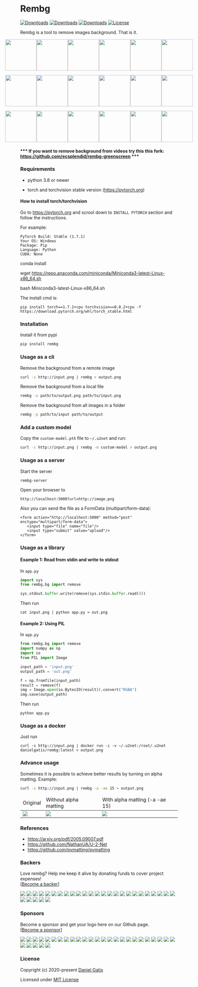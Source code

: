 # Rembg

[![Downloads](https://pepy.tech/badge/rembg)](https://pepy.tech/project/rembg)
[![Downloads](https://pepy.tech/badge/rembg/month)](https://pepy.tech/project/rembg/month)
[![Downloads](https://pepy.tech/badge/rembg/week)](https://pepy.tech/project/rembg/week)
[![License](https://img.shields.io/badge/License-MIT-blue.svg)](https://img.shields.io/badge/License-MIT-blue.svg)

Rembg is a tool to remove images background. That is it.

<p style="display: flex;align-items: center;justify-content: center;">
  <img src="https://raw.githubusercontent.com/danielgatis/rembg/master/examples/car-1.jpg" width="100" />
  <img src="https://raw.githubusercontent.com/danielgatis/rembg/master/examples/car-1.out.png" width="100" />
  <img src="https://raw.githubusercontent.com/danielgatis/rembg/master/examples/car-2.jpg" width="100" />
  <img src="https://raw.githubusercontent.com/danielgatis/rembg/master/examples/car-2.out.png" width="100" />
  <img src="https://raw.githubusercontent.com/danielgatis/rembg/master/examples/car-3.jpg" width="100" />
  <img src="https://raw.githubusercontent.com/danielgatis/rembg/master/examples/car-3.out.png" width="100" />
</p>

<p style="display: flex;align-items: center;justify-content: center;">
  <img src="https://raw.githubusercontent.com/danielgatis/rembg/master/examples/animal-1.jpg" width="100" />
  <img src="https://raw.githubusercontent.com/danielgatis/rembg/master/examples/animal-1.out.png" width="100" />
  <img src="https://raw.githubusercontent.com/danielgatis/rembg/master/examples/animal-2.jpg" width="100" />
  <img src="https://raw.githubusercontent.com/danielgatis/rembg/master/examples/animal-2.out.png" width="100" />
  <img src="https://raw.githubusercontent.com/danielgatis/rembg/master/examples/animal-3.jpg" width="100" />
  <img src="https://raw.githubusercontent.com/danielgatis/rembg/master/examples/animal-3.out.png" width="100" />
</p>

<p style="display: flex;align-items: center;justify-content: center;">
  <img src="https://raw.githubusercontent.com/danielgatis/rembg/master/examples/girl-1.jpg" width="100" />
  <img src="https://raw.githubusercontent.com/danielgatis/rembg/master/examples/girl-1.out.png" width="100" />
  <img src="https://raw.githubusercontent.com/danielgatis/rembg/master/examples/girl-2.jpg" width="100" />
  <img src="https://raw.githubusercontent.com/danielgatis/rembg/master/examples/girl-2.out.png" width="100" />
  <img src="https://raw.githubusercontent.com/danielgatis/rembg/master/examples/girl-3.jpg" width="100" />
  <img src="https://raw.githubusercontent.com/danielgatis/rembg/master/examples/girl-3.out.png" width="100" />
</p>

#### *** If you want to remove background from videos try this this fork: https://github.com/ecsplendid/rembg-greenscreen ***

### Requirements

* python 3.8 or newer

* torch and torchvision stable version (https://pytorch.org)

#### How to install torch/torchvision

Go to https://pytorch.org and scrool down to `INSTALL PYTORCH` section and follow the instructions.

For example:
```
PyTorch Build: Stable (1.7.1)
Your OS: Windows
Package: Pip
Language: Python
CUDA: None
```

conda install

wget https://repo.anaconda.com/miniconda/Miniconda3-latest-Linux-x86_64.sh

bash Miniconda3-latest-Linux-x86_64.sh


The install cmd is:
```
pip install torch==1.7.1+cpu torchvision==0.8.2+cpu -f https://download.pytorch.org/whl/torch_stable.html
```

### Installation

Install it from pypi

```bash
pip install rembg
```

### Usage as a cli

Remove the background from a remote image
```bash
curl -s http://input.png | rembg > output.png
```

Remove the background from a local file
```bash
rembg -o path/to/output.png path/to/input.png
```

Remove the background from all images in a folder
```bash
rembg -p path/to/input path/to/output
```

### Add a custom model

Copy the `custom-model.pth` file to `~/.u2net` and run:

```bash
curl -s http://input.png | rembg -m custom-model > output.png
```

### Usage as a server

Start the server
```bash
rembg-server
```

Open your browser to
```
http://localhost:5000?url=http://image.png
```

Also you can send the file as a FormData (multipart/form-data):
```
<form action="http://localhost:5000" method="post" enctype="multipart/form-data">
   <input type="file" name="file"/>
   <input type="submit" value="upload"/>
</form>
```

### Usage as a library

#### Example 1: Read from stdin and write to stdout

In `app.py`
```python
import sys
from rembg.bg import remove

sys.stdout.buffer.write(remove(sys.stdin.buffer.read()))
```

Then run
```
cat input.png | python app.py > out.png
```

#### Example 2: Using PIL

In `app.py`
```python
from rembg.bg import remove
import numpy as np
import io
from PIL import Image

input_path = 'input.png'
output_path = 'out.png'

f = np.fromfile(input_path)
result = remove(f)
img = Image.open(io.BytesIO(result)).convert("RGBA")
img.save(output_path)
```

Then run
```
python app.py
```

### Usage as a docker

Just run

```
curl -s http://input.png | docker run -i -v ~/.u2net:/root/.u2net danielgatis/rembg:latest > output.png
```

### Advance usage

Sometimes it is possible to achieve better results by turning on alpha matting. Example:
```bash
curl -s http://input.png | rembg -a -ae 15 > output.png
```

<table>
    <thead>
        <tr>
            <td>Original</td>
            <td>Without alpha matting</td>
            <td>With alpha matting (-a -ae 15)</td>
        </tr>
    </thead>
    <tbody>
        <tr>
            <td><img src="https://raw.githubusercontent.com/danielgatis/rembg/master/examples/food-1.jpg"/></td>
            <td><img src="https://raw.githubusercontent.com/danielgatis/rembg/master/examples/food-1.out.jpg"/></td>
            <td><img src="https://raw.githubusercontent.com/danielgatis/rembg/master/examples/food-1.out.alpha.jpg"/></td>
        </tr>
    </tbody>
</table>

### References

- https://arxiv.org/pdf/2005.09007.pdf
- https://github.com/NathanUA/U-2-Net
- https://github.com/pymatting/pymatting

### Backers

Love rembg? Help me keep it alive by donating funds to cover project expenses!<br />
[[Become a backer](https://opencollective.com/rembg#backer)]

<a href="https://opencollective.com/rembg/backer/0/website" target="_blank"><img src="https://opencollective.com/rembg/backer/0/avatar.svg"></a>
<a href="https://opencollective.com/rembg/backer/1/website" target="_blank"><img src="https://opencollective.com/rembg/backer/1/avatar.svg"></a>
<a href="https://opencollective.com/rembg/backer/2/website" target="_blank"><img src="https://opencollective.com/rembg/backer/2/avatar.svg"></a>
<a href="https://opencollective.com/rembg/backer/3/website" target="_blank"><img src="https://opencollective.com/rembg/backer/3/avatar.svg"></a>
<a href="https://opencollective.com/rembg/backer/4/website" target="_blank"><img src="https://opencollective.com/rembg/backer/4/avatar.svg"></a>
<a href="https://opencollective.com/rembg/backer/5/website" target="_blank"><img src="https://opencollective.com/rembg/backer/5/avatar.svg"></a>
<a href="https://opencollective.com/rembg/backer/6/website" target="_blank"><img src="https://opencollective.com/rembg/backer/6/avatar.svg"></a>
<a href="https://opencollective.com/rembg/backer/7/website" target="_blank"><img src="https://opencollective.com/rembg/backer/7/avatar.svg"></a>
<a href="https://opencollective.com/rembg/backer/8/website" target="_blank"><img src="https://opencollective.com/rembg/backer/8/avatar.svg"></a>
<a href="https://opencollective.com/rembg/backer/9/website" target="_blank"><img src="https://opencollective.com/rembg/backer/9/avatar.svg"></a>
<a href="https://opencollective.com/rembg/backer/10/website" target="_blank"><img src="https://opencollective.com/rembg/backer/10/avatar.svg"></a>
<a href="https://opencollective.com/rembg/backer/11/website" target="_blank"><img src="https://opencollective.com/rembg/backer/11/avatar.svg"></a>
<a href="https://opencollective.com/rembg/backer/12/website" target="_blank"><img src="https://opencollective.com/rembg/backer/12/avatar.svg"></a>
<a href="https://opencollective.com/rembg/backer/13/website" target="_blank"><img src="https://opencollective.com/rembg/backer/13/avatar.svg"></a>
<a href="https://opencollective.com/rembg/backer/14/website" target="_blank"><img src="https://opencollective.com/rembg/backer/14/avatar.svg"></a>
<a href="https://opencollective.com/rembg/backer/15/website" target="_blank"><img src="https://opencollective.com/rembg/backer/15/avatar.svg"></a>
<a href="https://opencollective.com/rembg/backer/16/website" target="_blank"><img src="https://opencollective.com/rembg/backer/16/avatar.svg"></a>
<a href="https://opencollective.com/rembg/backer/17/website" target="_blank"><img src="https://opencollective.com/rembg/backer/17/avatar.svg"></a>
<a href="https://opencollective.com/rembg/backer/18/website" target="_blank"><img src="https://opencollective.com/rembg/backer/18/avatar.svg"></a>
<a href="https://opencollective.com/rembg/backer/19/website" target="_blank"><img src="https://opencollective.com/rembg/backer/19/avatar.svg"></a>
<a href="https://opencollective.com/rembg/backer/20/website" target="_blank"><img src="https://opencollective.com/rembg/backer/20/avatar.svg"></a>
<a href="https://opencollective.com/rembg/backer/21/website" target="_blank"><img src="https://opencollective.com/rembg/backer/21/avatar.svg"></a>
<a href="https://opencollective.com/rembg/backer/22/website" target="_blank"><img src="https://opencollective.com/rembg/backer/22/avatar.svg"></a>
<a href="https://opencollective.com/rembg/backer/23/website" target="_blank"><img src="https://opencollective.com/rembg/backer/23/avatar.svg"></a>
<a href="https://opencollective.com/rembg/backer/24/website" target="_blank"><img src="https://opencollective.com/rembg/backer/24/avatar.svg"></a>
<a href="https://opencollective.com/rembg/backer/25/website" target="_blank"><img src="https://opencollective.com/rembg/backer/25/avatar.svg"></a>
<a href="https://opencollective.com/rembg/backer/26/website" target="_blank"><img src="https://opencollective.com/rembg/backer/26/avatar.svg"></a>
<a href="https://opencollective.com/rembg/backer/27/website" target="_blank"><img src="https://opencollective.com/rembg/backer/27/avatar.svg"></a>
<a href="https://opencollective.com/rembg/backer/28/website" target="_blank"><img src="https://opencollective.com/rembg/backer/28/avatar.svg"></a>
<a href="https://opencollective.com/rembg/backer/29/website" target="_blank"><img src="https://opencollective.com/rembg/backer/29/avatar.svg"></a>

### Sponsors

Become a sponsor and get your logo here on our Github page.<br /> 
[[Become a sponsor](https://opencollective.com/rembg#sponsor)]

<a href="https://opencollective.com/rembg/sponsor/0/website" target="_blank"><img src="https://opencollective.com/rembg/sponsor/0/avatar.svg"></a>
<a href="https://opencollective.com/rembg/sponsor/1/website" target="_blank"><img src="https://opencollective.com/rembg/sponsor/1/avatar.svg"></a>
<a href="https://opencollective.com/rembg/sponsor/2/website" target="_blank"><img src="https://opencollective.com/rembg/sponsor/2/avatar.svg"></a>
<a href="https://opencollective.com/rembg/sponsor/3/website" target="_blank"><img src="https://opencollective.com/rembg/sponsor/3/avatar.svg"></a>
<a href="https://opencollective.com/rembg/sponsor/4/website" target="_blank"><img src="https://opencollective.com/rembg/sponsor/4/avatar.svg"></a>
<a href="https://opencollective.com/rembg/sponsor/5/website" target="_blank"><img src="https://opencollective.com/rembg/sponsor/5/avatar.svg"></a>
<a href="https://opencollective.com/rembg/sponsor/6/website" target="_blank"><img src="https://opencollective.com/rembg/sponsor/6/avatar.svg"></a>
<a href="https://opencollective.com/rembg/sponsor/7/website" target="_blank"><img src="https://opencollective.com/rembg/sponsor/7/avatar.svg"></a>
<a href="https://opencollective.com/rembg/sponsor/8/website" target="_blank"><img src="https://opencollective.com/rembg/sponsor/8/avatar.svg"></a>
<a href="https://opencollective.com/rembg/sponsor/9/website" target="_blank"><img src="https://opencollective.com/rembg/sponsor/9/avatar.svg"></a>
<a href="https://opencollective.com/rembg/sponsor/10/website" target="_blank"><img src="https://opencollective.com/rembg/sponsor/10/avatar.svg"></a>
<a href="https://opencollective.com/rembg/sponsor/11/website" target="_blank"><img src="https://opencollective.com/rembg/sponsor/11/avatar.svg"></a>
<a href="https://opencollective.com/rembg/sponsor/12/website" target="_blank"><img src="https://opencollective.com/rembg/sponsor/12/avatar.svg"></a>
<a href="https://opencollective.com/rembg/sponsor/13/website" target="_blank"><img src="https://opencollective.com/rembg/sponsor/13/avatar.svg"></a>
<a href="https://opencollective.com/rembg/sponsor/14/website" target="_blank"><img src="https://opencollective.com/rembg/sponsor/14/avatar.svg"></a>
<a href="https://opencollective.com/rembg/sponsor/15/website" target="_blank"><img src="https://opencollective.com/rembg/sponsor/15/avatar.svg"></a>
<a href="https://opencollective.com/rembg/sponsor/16/website" target="_blank"><img src="https://opencollective.com/rembg/sponsor/16/avatar.svg"></a>
<a href="https://opencollective.com/rembg/sponsor/17/website" target="_blank"><img src="https://opencollective.com/rembg/sponsor/17/avatar.svg"></a>
<a href="https://opencollective.com/rembg/sponsor/18/website" target="_blank"><img src="https://opencollective.com/rembg/sponsor/18/avatar.svg"></a>
<a href="https://opencollective.com/rembg/sponsor/19/website" target="_blank"><img src="https://opencollective.com/rembg/sponsor/19/avatar.svg"></a>
<a href="https://opencollective.com/rembg/sponsor/20/website" target="_blank"><img src="https://opencollective.com/rembg/sponsor/20/avatar.svg"></a>
<a href="https://opencollective.com/rembg/sponsor/21/website" target="_blank"><img src="https://opencollective.com/rembg/sponsor/21/avatar.svg"></a>
<a href="https://opencollective.com/rembg/sponsor/22/website" target="_blank"><img src="https://opencollective.com/rembg/sponsor/22/avatar.svg"></a>
<a href="https://opencollective.com/rembg/sponsor/23/website" target="_blank"><img src="https://opencollective.com/rembg/sponsor/23/avatar.svg"></a>
<a href="https://opencollective.com/rembg/sponsor/24/website" target="_blank"><img src="https://opencollective.com/rembg/sponsor/24/avatar.svg"></a>
<a href="https://opencollective.com/rembg/sponsor/25/website" target="_blank"><img src="https://opencollective.com/rembg/sponsor/25/avatar.svg"></a>
<a href="https://opencollective.com/rembg/sponsor/26/website" target="_blank"><img src="https://opencollective.com/rembg/sponsor/26/avatar.svg"></a>
<a href="https://opencollective.com/rembg/sponsor/27/website" target="_blank"><img src="https://opencollective.com/rembg/sponsor/27/avatar.svg"></a>
<a href="https://opencollective.com/rembg/sponsor/28/website" target="_blank"><img src="https://opencollective.com/rembg/sponsor/28/avatar.svg"></a>
<a href="https://opencollective.com/rembg/sponsor/29/website" target="_blank"><img src="https://opencollective.com/rembg/sponsor/29/avatar.svg"></a>

### License

Copyright (c) 2020-present [Daniel Gatis](https://github.com/danielgatis)

Licensed under [MIT License](./LICENSE.txt)
